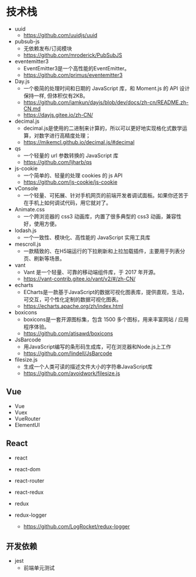 # 技术栈

* uuid
	* https://github.com/uuidjs/uuid
* pubsub-js
    * 无依赖发布/订阅模块
    * https://github.com/mroderick/PubSubJS
* eventemitter3
    * EventEmitter3是一个高性能的EventEmitter。
    * https://github.com/primus/eventemitter3
* Day.js
    * 一个极简的处理时间和日期的 JavaScript 库，和 Moment.js 的 API 设计保持一样, 但体积仅有2KB。
    * https://github.com/iamkun/dayjs/blob/dev/docs/zh-cn/README.zh-CN.md
    * https://dayjs.gitee.io/zh-CN/
* decimal.js
	* decimal.js是使用的二进制来计算的，所以可以更好地实现格化式数学运算，对数字进行高精度处理；
	* https://mikemcl.github.io/decimal.js/#decimal
* qs
    * 一个轻量的 url 参数转换的 JavaScript 库
    * https://github.com/ljharb/qs
* js-cookie
    * 一个简单的、轻量的处理 cookies 的 js API
    * https://github.com/js-cookie/js-cookie
* vConsole
    * 一个轻量、可拓展、针对手机网页的前端开发者调试面板。如果你还苦于在手机上如何调试代码，用它就对了。
* Animate.css
    * 一个跨浏览器的 css3 动画库，内置了很多典型的 css3 动画，兼容性好，使用方便。
* lodash.js
    * 一个一致性、模块化、高性能的 JavaScript 实用工具库
* mescroll.js
    * 一款精致的、在H5端运行的下拉刷新和上拉加载插件，主要用于列表分页、刷新等场景。
* vant
	* Vant 是一个轻量、可靠的移动端组件库，于 2017 年开源。
	* https://vant-contrib.gitee.io/vant/v2/#/zh-CN/ 
* echarts
    * ECharts是一款基于JavaScript的数据可视化图表库，提供直观，生动，可交互，可个性化定制的数据可视化图表。
    * https://echarts.apache.org/zh/index.html
* boxicons
    * boxicons是一套开源图标集，包含 1500 多个图标，用来丰富网站 / 应用程序体验。
    * https://github.com/atisawd/boxicons
* JsBarcode 
	* 用JavaScript编写的条形码生成库，可在浏览器和Node.js上工作
	* https://github.com/lindell/JsBarcode
* filesize.js
	* 生成一个人类可读的描述文件大小的字符串JavaScript库
	* https://github.com/avoidwork/filesize.js

## Vue

* Vue
* Vuex
* VueRouter
* ElementUI

## React

* react
* react-dom
* react-router

* react-redux
* redux
* redux-logger
    * https://github.com/LogRocket/redux-logger

## 开发依赖

* jest
    * 前端单元测试